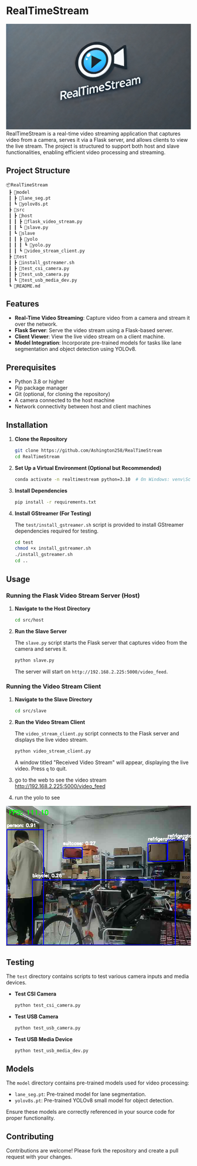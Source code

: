 
# RealTimeStream


![Project logo](doc/image/realtimestream_logo.webp)
RealTimeStream is a real-time video streaming application that captures video from a camera, serves it via a Flask server, and allows clients to view the live stream. The project is structured to support both host and slave functionalities, enabling efficient video processing and streaming.

## Project Structure

```
📦RealTimeStream
 ┣ 📂model
 ┃ ┣ 📜lane_seg.pt
 ┃ ┗ 📜yolov8s.pt
 ┣ 📂src
 ┃ ┣ 📂host
 ┃ ┃ ┣ 📜flask_video_stream.py
 ┃ ┃ ┗ 📜slave.py
 ┃ ┗ 📂slave
 ┃ ┃ ┣ 📂yolo
 ┃ ┃ ┃ ┗ 📜yolo.py
 ┃ ┃ ┗ 📜video_stream_client.py
 ┣ 📂test
 ┃ ┣ 📜install_gstreamer.sh
 ┃ ┣ 📜test_csi_camera.py
 ┃ ┣ 📜test_usb_camera.py
 ┃ ┗ 📜test_usb_media_dev.py
 ┗ 📜README.md
```

## Features

- **Real-Time Video Streaming**: Capture video from a camera and stream it over the network.
- **Flask Server**: Serve the video stream using a Flask-based server.
- **Client Viewer**: View the live video stream on a client machine.
- **Model Integration**: Incorporate pre-trained models for tasks like lane segmentation and object detection using YOLOv8.

## Prerequisites

- Python 3.8 or higher
- Pip package manager
- Git (optional, for cloning the repository)
- A camera connected to the host machine
- Network connectivity between host and client machines

## Installation

1. **Clone the Repository**

   ```bash
   git clone https://github.com/Ashington258/RealTimeStream
   cd RealTimeStream
   ```

2. **Set Up a Virtual Environment (Optional but Recommended)**

   ```bash
   conda activate -n realtimestream python=3.10  # On Windows: venv\Scripts\activate
   ```

3. **Install Dependencies**

   ```bash
   pip install -r requirements.txt
   ```

4. **Install GStreamer (For Testing)**

   The `test/install_gstreamer.sh` script is provided to install GStreamer dependencies required for testing.

   ```bash
   cd test
   chmod +x install_gstreamer.sh
   ./install_gstreamer.sh
   cd ..
   ```

## Usage

### Running the Flask Video Stream Server (Host)

1. **Navigate to the Host Directory**

   ```bash
   cd src/host
   ```

2. **Run the Slave Server**

   The `slave.py` script starts the Flask server that captures video from the camera and serves it.

   ```bash
   python slave.py
   ```

   The server will start on `http://192.168.2.225:5000/video_feed`.

### Running the Video Stream Client

1. **Navigate to the Slave Directory**

   ```bash
   cd src/slave
   ```

2. **Run the Video Stream Client**

   The `video_stream_client.py` script connects to the Flask server and displays the live video stream.

   ```bash
   python video_stream_client.py
   ```

   A window titled "Received Video Stream" will appear, displaying the live video. Press `q` to quit.

3. go to the web to see the video stream
    http://192.168.2.225:5000/video_feed


4. run the yolo to see

![yolo test](doc/image/yolo_test.png)

## Testing

The `test` directory contains scripts to test various camera inputs and media devices.

- **Test CSI Camera**

  ```bash
  python test_csi_camera.py
  ```

- **Test USB Camera**

  ```bash
  python test_usb_camera.py
  ```

- **Test USB Media Device**

  ```bash
  python test_usb_media_dev.py
  ```

## Models

The `model` directory contains pre-trained models used for video processing:

- `lane_seg.pt`: Pre-trained model for lane segmentation.
- `yolov8s.pt`: Pre-trained YOLOv8 small model for object detection.

Ensure these models are correctly referenced in your source code for proper functionality.

## Contributing

Contributions are welcome! Please fork the repository and create a pull request with your changes.

